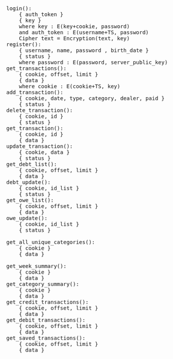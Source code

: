 <pre>
login():
	{ auth_token }
	{ key }
	where key : E(key+cookie, password)
	and auth_token : E(username+TS, password)
	Cipher text = Encryption(text, key)
register():
	{ username, name, password , birth_date }
	{ status }
	where password : E(password, server_public_key)
get_transactions():
	{ cookie, offset, limit }
	{ data }
	where cookie : E(cookie+TS, key)
add_transaction():
	{ cookie, date, type, category, dealer, paid }
	{ status }
delete_transaction():
	{ cookie, id }
	{ status }
get_transaction():
	{ cookie, id }
	{ data }
update_transaction():
	{ cookie, data }
	{ status }
get_debt_list():
	{ cookie, offset, limit }
	{ data }
debt_update():
	{ cookie, id_list }
	{ status }
get_owe_list():
	{ cookie, offset, limit }
	{ data }
owe_update():
	{ cookie, id_list }
	{ status }

get_all_unique_categories():
	{ cookie }
	{ data }

get_week_summary():
	{ cookie }
	{ data }
get_category_summary():
	{ cookie }
	{ data }
get_credit_transactions():
	{ cookie, offset, limit }
	{ data }
get_debit_transactions():
	{ cookie, offset, limit }
	{ data }
get_saved_transactions():
	{ cookie, offset, limit }
	{ data }
</pre>
